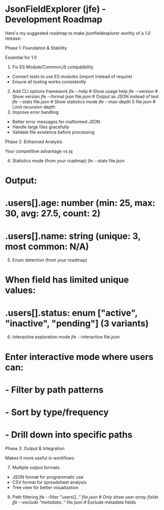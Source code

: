# JsonFieldExplorer (jfe) - Development Roadmap

Here's my suggested roadmap to make jsonfieldexplorer worthy of a 1.0 release:

Phase 1: Foundation & Stability

Essential for 1.0

1. Fix ES Module/CommonJS compatibility
  - Convert tests to use ES modules (import instead of require)
  - Ensure all tooling works consistently
2. Add CLI options framework
jfe --help                    # Show usage help
jfe --version                 # Show version
jfe --format json file.json   # Output as JSON instead of text
jfe --stats file.json        # Show statistics mode
jfe --max-depth 5 file.json  # Limit recursion depth
3. Improve error handling
  - Better error messages for malformed JSON
  - Handle large files gracefully
  - Validate file existence before processing

Phase 2: Enhanced Analysis

Your competitive advantage vs jq

4. Statistics mode (from your roadmap)
jfe --stats file.json
# Output:
# .users[].age: number (min: 25, max: 30, avg: 27.5, count: 2)
# .users[].name: string (unique: 3, most common: N/A)
5. Enum detection (from your roadmap)
# When field has limited unique values:
# .users[].status: enum ["active", "inactive", "pending"] (3 variants)
6. Interactive exploration mode
jfe --interactive file.json
# Enter interactive mode where users can:
# - Filter by path patterns
# - Sort by type/frequency
# - Drill down into specific paths

Phase 3: Output & Integration

Makes it more useful in workflows

7. Multiple output formats
  - JSON format for programmatic use
  - CSV format for spreadsheet analysis
  - Tree view for better visualization
8. Path filtering
jfe --filter "users\[\]\..*" file.json    # Only show user array fields
jfe --exclude "metadata\..*" file.json    # Exclude metadata fields
